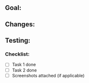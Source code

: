 ## Goal:
## Changes:
## Testing:

### Checklist:
- [ ] Task 1 done
- [ ] Task 2 done
- [ ] Screenshots attached (if applicable)
